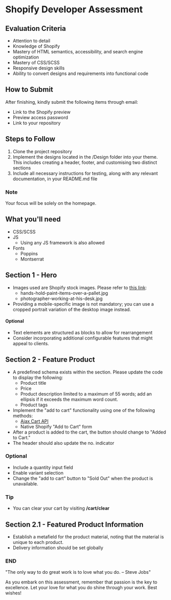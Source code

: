 # Shopify Developer Assessment

## Evaluation Criteria

- Attention to detail
- Knowledge of Shopify
- Mastery of HTML semantics, accessibility, and search engine optimization
- Mastery of CSS/SCSS
- Responsive design skills
- Ability to convert designs and requirements into functional code
 
## How to Submit

After finishing, kindly submit the following items through email:

- Link to the Shopify preview
- Preview access password
- Link to your repository

## Steps to Follow

1. Clone the project repository
2. Implement the designs located in the /Design folder into your theme. This includes creating a header, footer, and customising two distinct sections
3. Include all necessary instructions for testing, along with any relevant documentation, in your README.md file

### Note
Your focus will be solely on the homepage.

## What you'll need

- CSS/SCSS
- JS
  - Using any JS framework is also allowed
- Fonts
    - Poppins
    - Montserrat

## Section 1 - Hero

- Images used are Shopify stock images. Please refer to [this link](https://www.shopify.com/stock-photos):
  - hands-hold-paint-items-over-a-pallet.jpg
  - photographer-working-at-his-desk.jpg
- Providing a mobile-specific image is not mandatory; you can use a cropped portrait variation of the desktop image instead.

#### Optional
- Text elements are structured as blocks to allow for rearrangement
- Consider incorporating additional configurable features that might appeal to clients.

## Section 2 - Feature Product

- A predefined schema exists within the section. Please update the code to display the following:
  - Product title
  - Price
  - Product description limited to a maximum of 55 words; add an ellipsis if it exceeds the maximum word count.
  - Product tags
- Implement the "add to cart" functionality using one of the following methods:
  - [Ajax Cart API](https://shopify.dev/docs/api/ajax/reference/cart)
  - Native Shopify "Add to Cart" form
- After a product is added to the cart, the button should change to "Added to Cart."
- The header should also update the no. indicator

### Optional
- Include a quantity input field
- Enable variant selection
- Change the "add to cart" button to "Sold Out" when the product is unavailable.

### Tip
- You can clear your cart by visiting **/cart/clear**

## Section 2.1 - Featured Product Information

- Establish a metafield for the product material, noting that the material is unique to each product.
- Delivery information should be set globally

### END

"The only way to do great work is to love what you do. – Steve Jobs"

As you embark on this assessment, remember that passion is the key to excellence. Let your love for what you do shine through your work. Best wishes!
